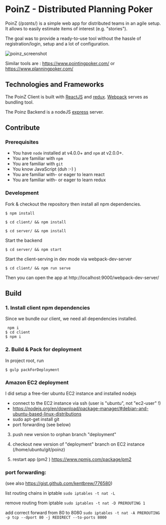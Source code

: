 # PoinZ - Distributed Planning Poker

PoinZ (/pɔɪnts/) is a simple web app for distributed teams in an agile setup. It allows to easily estimate items of interest (e.g. "stories").

The goal was to provide a ready-to-use tool without the hassle of registration/login, setup and a lot of configuration.

![poinz_screenshot](https://cloud.githubusercontent.com/assets/1777143/13347877/846c4630-dc70-11e5-8c04-e5a03d18645d.png)

Similar tools are : https://www.pointingpoker.com/ or https://www.planningpoker.com/

## Technologies and Frameworks

The PoinZ Client is built with [ReactJS](https://facebook.github.io/react/) and [redux](https://github.com/reactjs/redux).
[Webpack](https://webpack.github.io/) serves as bundling tool.

The Poinz Backend is a nodeJS [express](http://expressjs.com/) server.


## Contribute

### Prerequisites

* You have `node` installed at v4.0.0+ and `npm` at v2.0.0+.
* You are familiar with `npm`
* You are familiar with `git`
* You know JavaScript (duh :-) )
* You are familiar with- or eager to learn react
* You are familiar with- or eager to learn redux


### Development

Fork & checkout the repository then install all npm dependencies.

`$ npm install`

`$ cd client/ && npm install`

`$ cd server/ && npm install`

Start the backend

`$ cd server/ && npm start`

Start the client-serving in dev mode via webpack-dev-server

`$ cd client/ && npm run serve`

Then you can open the app at http://localhost:9000/webpack-dev-server/



## Build

### 1. Install client npm dependencies

Since we bundle our client, we need all dependencies installed.

```
 npm i
$ cd client
$ npm i
```

### 2. Build & Pack for deployment

In project root, run

```
$ gulp packForDeployment
```

### Amazon EC2 deployment

I did setup a free-tier ubuntu EC2 instance and installed nodejs

- connect to the EC2 instance via ssh (user is "ubuntu", not "ec2-user" !)
- https://nodejs.org/en/download/package-manager/#debian-and-ubuntu-based-linux-distributions
- sudo apt-get install git
- port forwarding (see below)

3. push new version to orphan branch "deployment"

4. checkout new version of "deployment" branch on EC2 instance (/home/ubuntu/git/poinz)

5. restart app (pm2 ) https://www.npmjs.com/package/pm2

### port forwarding:

(see also https://gist.github.com/kentbrew/776580)

list routing chains in iptable
`sudo iptables -t nat -L`

remove routing from iptable
`sudo iptables -t nat -D PREROUTING 1`

add correct forward from 80 to 8080
`sudo iptables -t nat -A PREROUTING -p tcp --dport 80 -j REDIRECT --to-ports 8000`
